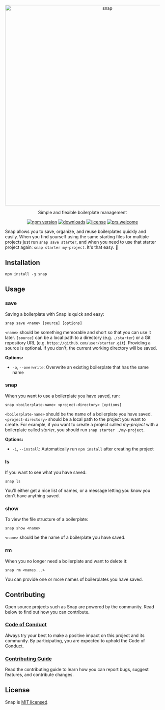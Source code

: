 <p align="center">
  <img alt="snap" src="https://i.imgur.com/fbf8WGE.png" width="650">
</p>

<p align="center">
  Simple and flexible boilerplate management
</p>

<p align="center">
  <a href="https://www.npmjs.com/package/snap"><img alt="npm version" src="https://img.shields.io/npm/v/snap.svg?maxAge=43200&colorB=4c32f2"></a>
  <a href="https://www.npmjs.com/package/snap"><img alt="downloads" src="https://img.shields.io/npm/dm/snap.svg?maxAge=21600&colorB=07c171"></a>
  <a href="https://github.com/jolaleye/snap/blob/master/LICENSE"><img alt="license" src="https://img.shields.io/badge/license-MIT-1f425f.svg"></a>
  <a href="https://github.com/jolaleye/snap/blob/master/CONTRIBUTING.md"><img alt="prs welcome" src="https://img.shields.io/badge/PRs-welcome-ea5267.svg"></a>
</p>

Snap allows you to save, organize, and reuse boilerplates quickly and easily. When you find yourself using the same starting files for multiple projects just run `snap save starter`, and when you need to use that starter project again: `snap starter my-project`. It's that easy. :cake:

## Installation

```
npm install -g snap
```

## Usage

### save

Saving a boilerplate with Snap is quick and easy:

```
snap save <name> [source] [options]
```

`<name>` should be something memorable and short so that you can use it later. `[source]` can be a local path to a directory (e.g. `./starter`) or a Git repository URL (e.g. `https://github.com/user/starter.git`). Providing a source is optional. If you don't, the current working directory will be saved.

**Options:**
  - `-o`, `--overwrite`: Overwrite an existing boilerplate that has the same name

### snap

When you want to use a boilerplate you have saved, run:

```
snap <boilerplate-name> <project-directory> [options]
```

`<boilerplate-name>` should be the name of a boilerplate you have saved. `<project-directory>` should be a local path to the project you want to create. For example, if you want to create a project called *my-project* with a boilerplate called *starter*, you should run `snap starter ./my-project`.

**Options:**
  - `-i`, `--install`: Automatically run `npm install` after creating the project

### ls

If you want to see what you have saved:

```
snap ls
```

You'll either get a nice list of names, or a message letting you know you don't have anything saved.

### show

To view the file structure of a boilerplate:

```
snap show <name>
```

`<name>` should be the name of a boilerplate you have saved.

### rm

When you no longer need a boilerplate and want to delete it:

```
snap rm <names...>
```

You can provide one or more names of boilerplates you have saved.

## Contributing

Open source projects such as Snap are powered by the community. Read below to find out how you can contribute.

### [Code of Conduct](CODE_OF_CONDUCT.md)

Always try your best to make a positive impact on this project and its community. By participating, you are expected to uphold the Code of Conduct.

### [Contributing Guide](CONTRIBUTING.md)

Read the contributing guide to learn how you can report bugs, suggest features, and contribute changes.

## License

Snap is [MIT licensed](LICENSE).
